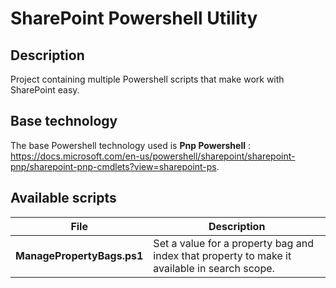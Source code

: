 # SharePoint Powershell Utility

## Description
Project containing multiple Powershell scripts that make work with SharePoint easy.

## Base technology
The base Powershell technology used is **Pnp Powershell** : https://docs.microsoft.com/en-us/powershell/sharepoint/sharepoint-pnp/sharepoint-pnp-cmdlets?view=sharepoint-ps.

## Available scripts
| File                       | Description                                                                                  |
| -------------------------- | -------------------------------------------------------------------------------------------- |
| **ManagePropertyBags.ps1** | Set a value for a property bag and index that property to make it available in search scope.|


